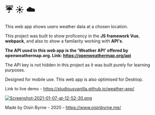 
# :umbrella: :sunny: :cloud:

This web app shows users weather data at a chosen location.

This project was built to show proficency in the **JS framework Vue**, **webpack**, and also to show a familarity working with **API's**.

**The API used in this web app is the 'Weather API' offered by openweathermap.org. 
Link: https://openweathermap.org/api**

The API key is not hidden in this project as it was built purely for learning purposes.

Designed for mobile use. This web app is also optimised for Desktop.

Link to live demo - https://studiousvanilla.github.io/weather-app/


[![Screenshot-2021-01-07-at-12-52-30.png](https://i.postimg.cc/VNzTDQcx/Screenshot-2021-01-07-at-12-52-30.png)](https://postimg.cc/QFn0dzCm)

Made by Oisín Byrne - 2020 - https://www.oisinbyrne.me/
